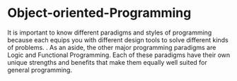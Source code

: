 # Object-oriented-Programming
It is important to know different paradigms and styles of programming because each equips you with different design tools to solve different kinds of problems. . As an aside, the other major programming paradigms are Logic and Functional Programming. Each of these paradigms have their own unique strengths and benefits that make them equally well suited for general programming.
